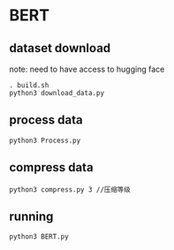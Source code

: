 # BERT
## dataset download
note: need to have access to hugging face
```
. build.sh
python3 download_data.py
```
## process data
```
python3 Process.py
```
## compress data
```
python3 compress.py 3 //压缩等级
```
## running 
```
python3 BERT.py
```
